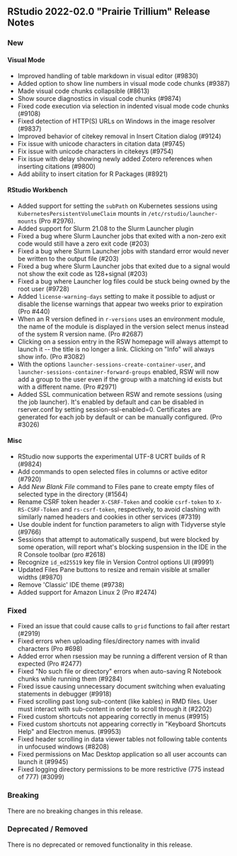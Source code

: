 ## RStudio 2022-02.0 "Prairie Trillium" Release Notes

### New

#### Visual Mode

* Improved handling of table markdown in visual editor (#9830)
* Added option to show line numbers in visual mode code chunks (#9387)
* Made visual code chunks collapsible (#8613)
* Show source diagnostics in visual code chunks (#9874)
* Fixed code execution via selection in indented visual mode code chunks (#9108)
* Fixed detection of HTTP(S) URLs on Windows in the image resolver (#9837)
* Improved behavior of citekey removal in Insert Citation dialog (#9124)
* Fix issue with unicode characters in citation data (#9745)
* Fix issue with unicode characters in citekeys (#9754)
* Fix issue with delay showing newly added Zotero references when inserting citations (#9800)
* Add ability to insert citation for R Packages (#8921)

#### RStudio Workbench

* Added support for setting the `subPath` on Kubernetes sessions using `KubernetesPersistentVolumeClaim` mounts in `/etc/rstudio/launcher-mounts` (Pro #2976).
* Added support for Slurm 21.08 to the Slurm Launcher plugin
* Fixed a bug where Slurm Launcher jobs that exited with a non-zero exit code would still have a zero exit code (#203)
* Fixed a bug where Slurm Launcher jobs with standard error would never be written to the output file (#203)
* Fixed a bug where Slurm Launcher jobs that exited due to a signal would not show the exit code as 128+signal (#203)
* Fixed a bug where Launcher log files could be stuck being owned by the root user (#9728)
* Added `license-warning-days` setting to make it possible to adjust or disable the license warnings that appear two weeks prior to expiration (Pro #440)
* When an R version defined in `r-versions` uses an environment module, the name of the module is displayed in the version select menus instead of the system R version name. (Pro #2687)
* Clicking on a session entry in the RSW homepage will always attempt to launch it -- the title is no longer a link. Clicking on "Info" will always show info. (Pro #3082)
* With the options `launcher-sessions-create-container-user`, and `launcher-sessions-container-forward-groups` enabled, RSW will now add a group to the user even if the group with a matching id exists but with a different name. (Pro #2971)
* Added SSL communication between RSW and remote sessions (using the job launcher). It's enabled by default and can be disabled in rserver.conf by setting session-ssl-enabled=0. Certificates are generated for each job by default or can be manually configured. (Pro #3026)

#### Misc

* RStudio now supports the experimental UTF-8 UCRT builds of R (#9824)
* Add commands to open selected files in columns or active editor (#7920)
* Add *New Blank File* command to Files pane to create empty files of selected type in the directory (#1564)
* Rename CSRF token header `X-CSRF-Token` and cookie `csrf-token` to `X-RS-CSRF-Token` and `rs-csrf-token`, respectively, to avoid clashing with similarly named headers and cookies in other services (#7319)
* Use double indent for function parameters to align with Tidyverse style (#9766)
* Sessions that attempt to automatically suspend, but were blocked by some operation, will report what's blocking suspension in the IDE in the R Console toolbar (pro #2618)
* Recognize `id_ed25519` key file in Version Control options UI (#9991)
* Updated Files Pane buttons to resize and remain visible at smaller widths (#9870)
* Remove 'Classic' IDE theme (#9738)
* Added support for Amazon Linux 2 (Pro #2474)

### Fixed

* Fixed an issue that could cause calls to `grid` functions to fail after restart (#2919)
* Fixed errors when uploading files/directory names with invalid characters (Pro #698)
* Added error when rsession may be running a different version of R than expected (Pro #2477)
* Fixed "No such file or directory" errors when auto-saving R Notebook chunks while running them (#9284)
* Fixed issue causing unnecessary document switching when evaluating statements in debugger (#9918)
* Fixed scrolling past long sub-content (like kables) in RMD files. User must interact with sub-content in order to scroll through it (#2202)
* Fixed custom shortcuts not appearing correctly in menus (#9915)
* Fixed custom shortcuts not appearing correctly in "Keyboard Shortcuts Help" and Electron menus. (#9953)
* Fixed header scrolling in data viewer tables not following table contents in unfocused windows (#8208)
* Fixed permissions on Mac Desktop application so all user accounts can launch it (#9945)
* Fixed logging directory permissions to be more restrictive (775 instead of 777) (#3099)

### Breaking
There are no breaking changes in this release.

### Deprecated / Removed
There is no deprecated or removed functionality in this release.
